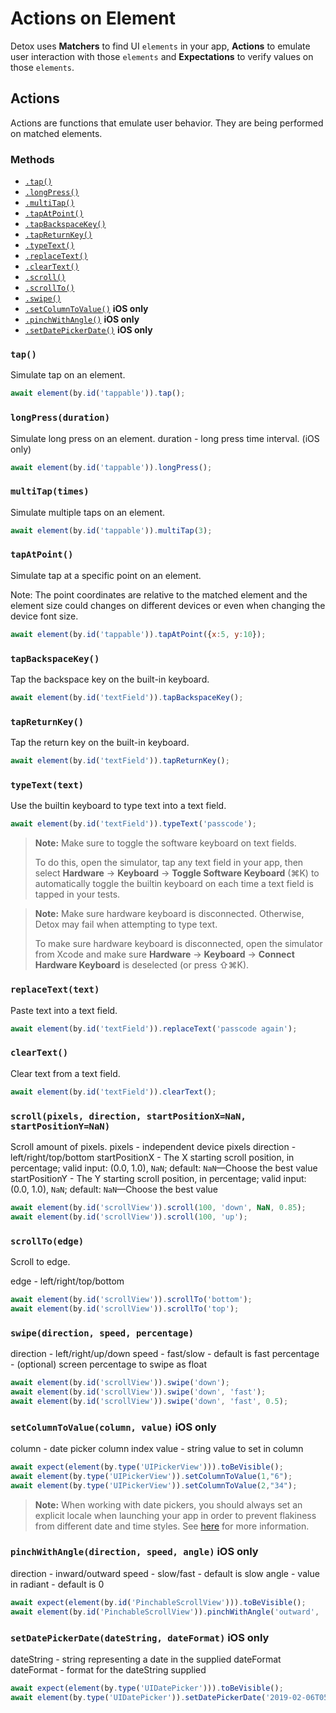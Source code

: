 # Actions on Element

Detox uses **Matchers** to find UI `elements` in your app, **Actions** to emulate user interaction with those `elements` and **Expectations** to verify values on those `elements`.


## Actions
Actions are functions that emulate user behavior. They are being performed on matched elements.

### Methods

- [`.tap()`](#tap)
- [`.longPress()`](#longpress)
- [`.multiTap()`](#multitaptimes)
- [`.tapAtPoint()`](#tapatpoint)
- [`.tapBackspaceKey()`](#tapbackspacekey)
- [`.tapReturnKey()`](#tapreturnkey)
- [`.typeText()`](#typetexttext)
- [`.replaceText()`](#replacetexttext)
- [`.clearText()`](#cleartext)
- [`.scroll()`](#scrollpixels-direction-startpositionxnan-startpositionynan)
- [`.scrollTo()`](#scrolltoedge)
- [`.swipe()`](#swipedirection-speed-percentage)
- [`.setColumnToValue()`](#setcolumntovaluecolumn-value--ios-only) **iOS only**
- [`.pinchWithAngle()`](#pinchwithangledirection-speed-angle--ios-only) **iOS only**
- [`.setDatePickerDate()`](#setdatepickerdatedatestring-dateformat--ios-only) **iOS only**


### `tap()`
Simulate tap on an element.

```js
await element(by.id('tappable')).tap();
```

### `longPress(duration)`
Simulate long press on an element.
duration - long press time interval. (iOS only)

```js
await element(by.id('tappable')).longPress();
```

### `multiTap(times)`
Simulate multiple taps on an element.

```js
await element(by.id('tappable')).multiTap(3);
```
### `tapAtPoint()`
Simulate tap at a specific point on an element.

Note: The point coordinates are relative to the matched element and the element size could changes on different devices or even when changing the device font size.

```js
await element(by.id('tappable')).tapAtPoint({x:5, y:10});
```

### `tapBackspaceKey()`
Tap the backspace key on the built-in keyboard.

```js
await element(by.id('textField')).tapBackspaceKey();
```

### `tapReturnKey()`
Tap the return key on the built-in keyboard.

```js
await element(by.id('textField')).tapReturnKey();
```

### `typeText(text)`
Use the builtin keyboard to type text into a text field.

```js
await element(by.id('textField')).typeText('passcode');
```

> **Note:** Make sure to toggle the software keyboard on text fields.
>
> To do this, open the simulator, tap any text field in your app, then select **Hardware** -> **Keyboard** -> **Toggle Software Keyboard** (⌘K) to automatically toggle the builtin keyboard on each time a text field is tapped in your tests.

> **Note:** Make sure hardware keyboard is disconnected. Otherwise, Detox may fail when attempting to type text.
>
> To make sure hardware keyboard is disconnected, open the simulator from Xcode and make sure **Hardware** -> **Keyboard** -> **Connect Hardware Keyboard** is deselected (or press ⇧⌘K).

### `replaceText(text)`
Paste text into a text field.

```js
await element(by.id('textField')).replaceText('passcode again');
```

### `clearText()`
Clear text from a text field.

```js
await element(by.id('textField')).clearText();
```

### `scroll(pixels, direction, startPositionX=NaN, startPositionY=NaN)`

Scroll amount of pixels.
pixels - independent device pixels
direction - left/right/top/bottom
startPositionX - The X starting scroll position, in percentage; valid input: (0.0, 1.0), `NaN`; default: `NaN`—Choose the best value
startPositionY - The Y starting scroll position, in percentage; valid input: (0.0, 1.0), `NaN`; default: `NaN`—Choose the best value

```js
await element(by.id('scrollView')).scroll(100, 'down', NaN, 0.85);
await element(by.id('scrollView')).scroll(100, 'up');
```

### `scrollTo(edge)`

Scroll to edge.

edge - left/right/top/bottom

```js
await element(by.id('scrollView')).scrollTo('bottom');
await element(by.id('scrollView')).scrollTo('top');
```

### `swipe(direction, speed, percentage)`

direction - left/right/up/down
speed - fast/slow - default is fast
percentage - (optional) screen percentage to swipe as float

```js
await element(by.id('scrollView')).swipe('down');
await element(by.id('scrollView')).swipe('down', 'fast');
await element(by.id('scrollView')).swipe('down', 'fast', 0.5);
```
### `setColumnToValue(column, value)`  iOS only

column - date picker column index
value - string value to set in column

```js
await expect(element(by.type('UIPickerView'))).toBeVisible();
await element(by.type('UIPickerView')).setColumnToValue(1,"6");
await element(by.type('UIPickerView')).setColumnToValue(2,"34");
```

>  **Note:** When working with date pickers, you should always set an explicit locale when launching your app in order to prevent flakiness from different date and time styles. See [here](https://github.com/wix/Detox/blob/master/docs/APIRef.DeviceObjectAPI.md#9-launch-with-a-specific-language-ios-only) for more information.

### `pinchWithAngle(direction, speed, angle)`  iOS only

direction - inward/outward
speed - slow/fast - default is slow
angle - value in radiant - default is 0

```js
await expect(element(by.id('PinchableScrollView'))).toBeVisible();
await element(by.id('PinchableScrollView')).pinchWithAngle('outward', 'slow', 0);
```

### `setDatePickerDate(dateString, dateFormat)`  iOS only

dateString - string representing a date in the supplied dateFormat
dateFormat - format for the dateString supplied

```js
await expect(element(by.type('UIDatePicker'))).toBeVisible();
await element(by.type('UIDatePicker')).setDatePickerDate('2019-02-06T05:10:00-08:00', "yyyy-MM-dd'T'HH:mm:ssZZZZZ");
```
